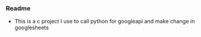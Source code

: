 ### Readme ###

* This is a c project I use to call python for googleapi and make change in googlesheets
